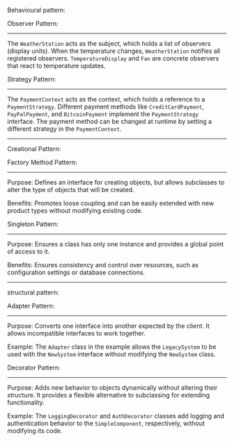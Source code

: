 Behavioural pattern:

Observer Pattern:
*****************

The `WeatherStation` acts as the subject, which holds a list of observers (display units).
When the temperature changes, `WeatherStation` notifies all registered observers.
`TemperatureDisplay` and `Fan` are concrete observers that react to temperature updates.

Strategy Pattern:
*****************

The `PaymentContext` acts as the context, which holds a reference to a `PaymentStrategy`.
Different payment methods like `CreditCardPayment`, `PayPalPayment`, and `BitcoinPayment` implement the `PaymentStrategy` interface.
The payment method can be changed at runtime by setting a different strategy in the `PaymentContext`.

_____________________________________________________________________________________________________________________________
Creational Pattern:

Factory Method Pattern:
***********************

Purpose: Defines an interface for creating objects, but allows subclasses to alter the type of objects that will be created.

Benefits: Promotes loose coupling and can be easily extended with new product types without modifying existing code.


Singleton Pattern:
*****************

Purpose: Ensures a class has only one instance and provides a global point of access to it.

Benefits: Ensures consistency and control over resources, such as configuration settings or database connections.


_____________________________________________________________________________________________________________________________
structural pattern:

Adapter Pattern:
****************

Purpose: Converts one interface into another expected by the client. It allows incompatible interfaces to work together.

Example: The `Adapter` class in the example allows the `LegacySystem` to be used with the `NewSystem` interface without modifying the `NewSystem` class.


Decorator Pattern:
******************

Purpose: Adds new behavior to objects dynamically without altering their structure. It provides a flexible alternative to subclassing for extending functionality.

Example: The `LoggingDecorator` and `AuthDecorator` classes add logging and authentication behavior to the `SimpleComponent`, respectively, without modifying its code.